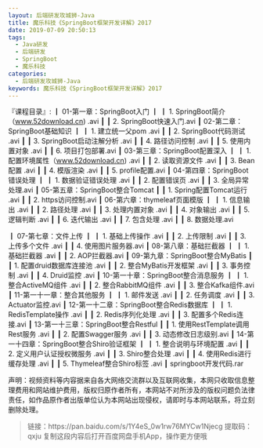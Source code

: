 ```yaml
---
layout: 后端研发攻城狮-Java
title: 魔乐科技《SpringBoot框架开发详解》2017
date: 2019-07-09 20:50:13
tags:
  - Java研发
  - 后端研发
  - SpringBoot
  - 魔乐科技
categories:
  - 后端研发攻城狮-Java
keywords: 魔乐科技《SpringBoot框架开发详解》2017
---
```


『课程目录』: 
┃  01-第一章：SpringBoot入门
┃  ┃  1. SpringBoot简介（www.52download.cn) .avi
┃  ┃  2. SpringBoot快速入门.avi
┃  02-第二章：SpringBoot基础知识
┃  ┃  1. 建立统一父pom .avi
┃  ┃  2. SpringBoot代码测试 .avi
┃  ┃  3. SpringBoot启动注解分析 .avi
┃  ┃  4. 路径访问控制 .avi
┃  ┃  5. 使用内置对象 .avi
┃  ┃  6. 项目打包部署.avi
┃  03-第三章：SpringBoot配置深入
┃  ┃  1. 配置环境属性（www.52download.cn) .avi
┃  ┃  2. 读取资源文件 .avi
┃  ┃  3. Bean配置 .avi
┃  ┃  4. 模版渲染 .avi
┃  ┃  5. profile配置.avi
┃  04-第四章：SpringBoot错误处理
┃  ┃  1. 数据验证错误处理 .avi
┃  ┃  2. 配置错误页 .avi
┃  ┃  3. 全局异常处理.avi
┃  05-第五章：SpringBoot整合Tomcat
┃  ┃  1. Spring配置Tomcat运行 .avi
┃  ┃  2. https访问控制.avi
┃  06-第六章：thymeleaf页面模版
┃  ┃  1. 信息输出 .avi
┃  ┃  2. 路径处理 .avi
┃  ┃  3. 处理内置对象 .avi
┃  ┃  4. 对象输出 .avi
┃  ┃  5. 逻辑判断 .avi
┃  ┃  6. 迭代输出 .avi
┃  ┃  7. 包含处理 .avi
┃  ┃  8. 数据处理.avi
<!-- more -->  
┃  07-第七章：文件上传
┃  ┃  1. 基础上传操作 .avi
┃  ┃  2. 上传限制 .avi
┃  ┃  3. 上传多个文件 .avi
┃  ┃  4. 使用图片服务器.avi
┃  08-第八章：基础拦截器
┃  ┃  1. 基础拦截器 .avi
┃  ┃  2. AOP拦截器.avi
┃  09-第九章：SpringBoot整合MyBatis
┃  ┃  1. 配置druid数据库连接池 .avi
┃  ┃  2. 整合MyBatis开发框架 .avi
┃  ┃  3. 事务控制 .avi
┃  ┃  4. Druid监控 .avi
┃  10-第一十章：SpringBoot整合消息服务
┃  ┃  1. 整合ActiveMQ组件 .avi
┃  ┃  2. 整合RabbitMQ组件 .avi
┃  ┃  3. 整合Kafka组件.avi
┃  11-第一十一章：整合其他服务
┃  ┃  1. 邮件发送 .avi
┃  ┃  2. 任务调度 .avi
┃  ┃  3. Actuator监控.avi
┃  12-第一十二章：SpringBoot整合Redis数据库
┃  ┃  1. RedisTemplate操作 .avi
┃  ┃  2. Redis序列化处理 .avi
┃  ┃  3. 配置多个Redis连接.avi
┃  13-第一十三章：SpringBoot整合Restful
┃  ┃  1. 使用RestTemplate调用Rest服务 .avi
┃  ┃  2. 配置Swagger服务 .avi
┃  ┃  3. 动态修改日志级别.avi
┃  14-第一十四章：SpringBoot整合Shiro验证框架
┃  ┃  1. 整合说明与环境配置 .avi
┃  ┃  2. 定义用户认证授权微服务 .avi
┃  ┃  3. Shiro整合处理 .avi
┃  ┃  4. 使用Redis进行缓存处理 .avi
┃  ┃  5. Thymeleaf整合Shiro标签 .avi
┃  springboot开发代码.rar
<div class="post-copyright">
    <div class="post-copyright__author">
      <span class="post-copyright-meta">声明：视频资料等内容据来自各大网络交流群以及互联网收集，本网只收取信息整理费用和网站维护费用，版权归原作者所有，本网站不对所涉及的版权问题负法律责任，如作品原作者出版单位认为本网站出现侵权，请即时与本网站联系，将立刻删除处理。 </span>
    </div>
</div>

<blockquote class="blockquote-center">
链接：https://pan.baidu.com/s/1Y4eS_0w1rw76MYCw1Njecg 
提取码：qxju 
复制这段内容后打开百度网盘手机App，操作更方便哦
</blockquote>

